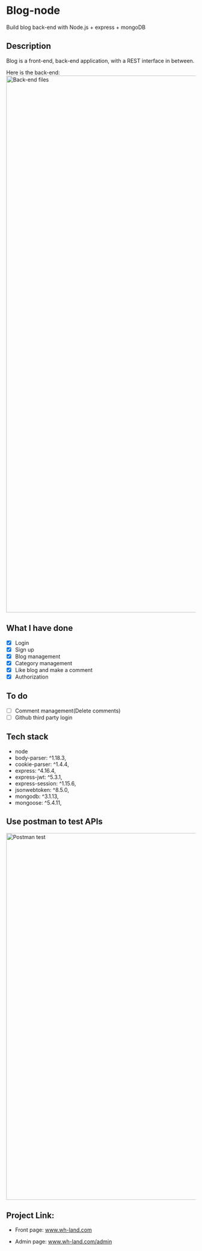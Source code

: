 # Blog-node

Build blog back-end with Node.js + express + mongoDB

## Description

Blog is a front-end, back-end application, with a REST interface in between.

Here is the back-end:
<img width="1424" alt="Back-end files" src="https://user-images.githubusercontent.com/38165102/55758738-9dd85100-5a25-11e9-861d-981251705cb0.png">

## What I have done
- [x] Login
- [x] Sign up
- [x] Blog management
- [x] Category management
- [x] Like blog and make a comment
- [x] Authorization

## To do
- [ ] Comment management(Delete comments)
- [ ] Github third party login

## Tech stack
* node
* body-parser: ^1.18.3,
* cookie-parser: ^1.4.4,
* express: ^4.16.4,
* express-jwt: ^5.3.1,
* express-session: ^1.15.6,
* jsonwebtoken: ^8.5.0,
* mongodb: ^3.1.13,
* mongoose: ^5.4.11,

## Use postman to test APIs

<img width="973" alt="Postman test" src="https://user-images.githubusercontent.com/38165102/55760486-3d97de00-5a2a-11e9-87b3-c44c36643518.png">


## Project Link:
* Front page: www.wh-land.com

* Admin page: www.wh-land.com/admin


